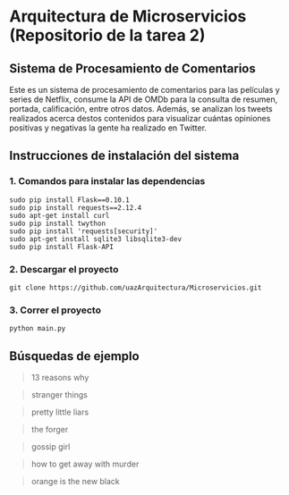 # Arquitectura de Microservicios (Repositorio de la tarea 2)

## Sistema de Procesamiento de Comentarios

Este es un sistema de procesamiento de comentarios para las películas y 
series de Netflix, consume la API de OMDb para la consulta de resumen, 
portada, calificación, entre otros datos. Además, se analizan los tweets 
realizados acerca destos contenidos para visualizar cuántas opiniones 
positivas y negativas la gente ha realizado en Twitter. 

## Instrucciones de instalación del sistema
 
### 1. Comandos para instalar las dependencias
```
sudo pip install Flask==0.10.1  
sudo pip install requests==2.12.4
sudo apt-get install curl
sudo pip install twython
sudo pip install 'requests[security]' 
sudo apt-get install sqlite3 libsqlite3-dev
sudo pip install Flask-API
```

### 2. Descargar el proyecto
```
git clone https://github.com/uazArquitectura/Microservicios.git
```

### 3. Correr el proyecto
```
python main.py
```
## Búsquedas de ejemplo
> 13 reasons why

> stranger things

> pretty little liars

> the forger

> gossip girl

> how to get away with murder

> orange is the new black